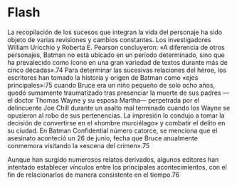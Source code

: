 # Flash

La recopilación de los sucesos que integran la vida del personaje ha sido objeto de varias revisiones y cambios constantes. Los investigadores William Uricchio y Roberta E. Pearson concluyeron: «A diferencia de otros personajes, Batman no está ubicado en un período determinado, sino que ha prevalecido como ícono en una gran variedad de textos durante más de cinco décadas».74​ Para determinar las sucesivas relaciones del héroe, los escritores han tomado la historia y origen de Batman como «ejes principales»:75​ cuando Bruce era un niño pequeño de solo ocho años, quedó sumamente traumatizado tras presenciar la muerte de sus padres —el doctor Thomas Wayne y su esposa Martha— perpetrada por el delincuente Joe Chill durante un asalto mal terminado cuando los Wayne se opusieron al robo de sus pertenencias. La impresión lo condujo a tomar la decisión de convertirse en el «hombre murciélago» y combatir el delito en su ciudad. En Batman Confidential número catorce, se menciona que el asesinato aconteció un 26 de junio, fecha que Bruce anualmente conmemora visitando la «escena del crimen».75​

Aunque han surgido numerosos relatos derivados, algunos editores han intentado establecer vínculos entre los principales acontecimientos, con el fin de relacionarlos de manera consistente en el tiempo.76
